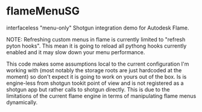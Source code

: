 # flameMenuSG
interfaceless "menu-only" Shotgun integration demo for Autodesk Flame.

NOTE: Refreshing custom menus in flame is currently limited to "refresh pyton hooks".
This mean it is going to reload all pythong hooks currently enabled and it may slow down
your menu performance.

This code makes some assumptions local to the current configuration
I'm working with (most notably the storage roots are just hardcoded at the moment) 
so don't expect it is going to work on yours out of the box.
Is is engine-less from shotgun tookit point of view and is not registered as a shotgun app
but rather calls to shotgun directly. This is due to the limitations of the current flame engine 
in terms of manipulating flame menus dynamically.
